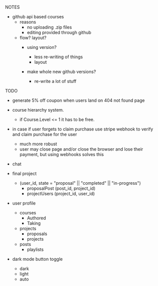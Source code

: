 NOTES
- github api based courses
	- reasons
		- no uploading .zip files
		- editing provided through github
	- flow? layout?
		- using version?
			- less re-writing of things
			- layout
				
		- make whole new github versions?
			- re-write a lot of stuff

TODO
- generate 5% off coupon when users land on 404 not found page
- course hierarchy system.
	- if Course.Level <= 1 it has to be free.
- in case if user forgets to claim purchase use stripe webhook to verify and claim purchase for the user
	- much more robust
	- user may close page and/or close the browser and lose their payment, but using webhooks solves this
- chat
- final project
	- (user_id, state = "proposal" || "completed" || "in-progress")
		- proposalPost (post_id, project_id)
		- projectUsers (project_id, user_id)

- user profile
	- courses
		- Authored
		- Taking
	- projects
		- proposals
		- projects
	- posts
		- playlists

- dark mode button toggle
	- dark
	- light
	- auto
